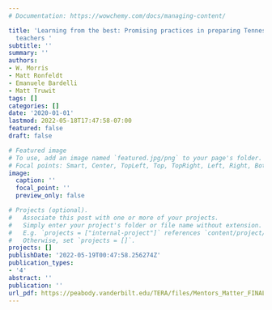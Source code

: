 ```yaml
---
# Documentation: https://wowchemy.com/docs/managing-content/

title: 'Learning from the best: Promising practices in preparing Tennessee’s future
  teachers '
subtitle: ''
summary: ''
authors:
- W. Morris
- Matt Ronfeldt
- Emanuele Bardelli
- Matt Truwit
tags: []
categories: []
date: '2020-01-01'
lastmod: 2022-05-18T17:47:58-07:00
featured: false
draft: false

# Featured image
# To use, add an image named `featured.jpg/png` to your page's folder.
# Focal points: Smart, Center, TopLeft, Top, TopRight, Left, Right, BottomLeft, Bottom, BottomRight.
image:
  caption: ''
  focal_point: ''
  preview_only: false

# Projects (optional).
#   Associate this post with one or more of your projects.
#   Simply enter your project's folder or file name without extension.
#   E.g. `projects = ["internal-project"]` references `content/project/deep-learning/index.md`.
#   Otherwise, set `projects = []`.
projects: []
publishDate: '2022-05-19T00:47:58.256274Z'
publication_types:
- '4'
abstract: ''
publication: ''
url_pdf: https://peabody.vanderbilt.edu/TERA/files/Mentors_Matter_FINAL.pdf
---
```

